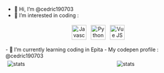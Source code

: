 - 👋 Hi, I’m @cedric190703
- 👀 I’m interested in coding :
<p align="center">
<img src="https://cdn-icons-png.flaticon.com/512/5968/5968292.png" alt="Javascript" height="40" style="vertical-align:top; margin:4px">
<img src="https://s3.dualstack.us-east-2.amazonaws.com/pythondotorg-assets/media/community/logos/python-logo-only.png" alt="Python" height="40" style="vertical-align:top; margin:4px">
<img src="https://masteringjs.io/assets/images/vue/vue.png" alt="Vue JS" height="40" style="vertical-align:top; margin:4px">
</p>
- 🌱 I’m currently learning coding in Epita
- My codepen profile : @cedric190703
<div class="row">
  <div class="column" style="float: left;width: 33.33%;padding: 5px;">
    <img src="https://github-readme-stats.vercel.app/api?username=anuraghazra&show_icons=true&theme=radical" alt="stats" style="float:left">
  </div>
  <div class="column" style="float: left;width: 33.33%;padding: 5px;">
    <img src="https://github-readme-stats.vercel.app/api/top-langs/?username=cedric190703&layout=compact&show_icons=true&theme=radical" alt="stats" style="float:right">
  </div>
</div>
<!---
cedric190703/cedric190703 is a ✨ special ✨ repository because its `README.md` (this file) appears on your GitHub profile.
You can click the Preview link to take a look at your changes.
--->
